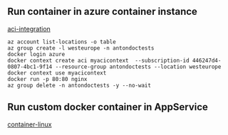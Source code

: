 ## Run container in azure container instance
[aci-integration](https://docs.docker.com/cloud/aci-integration/)
```
az account list-locations -o table
az group create -l westeurope -n antondoctests
docker login azure
docker context create aci myacicontext  --subscription-id 446247d4-0807-4bc1-9f14 --resource-group antondoctests --location westeurope
docker context use myacicontext
docker run -p 80:80 nginx
az group delete -n antondoctests -y --no-wait
```


## Run custom docker container in AppService
[container-linux](https://learn.microsoft.com/en-us/azure/app-service/tutorial-custom-container?pivots=container-linux)
```
```
